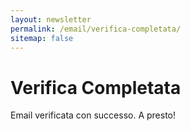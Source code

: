 ```yaml
---
layout: newsletter
permalink: /email/verifica-completata/
sitemap: false
---
```


# Verifica Completata

Email verificata con successo. A presto!
